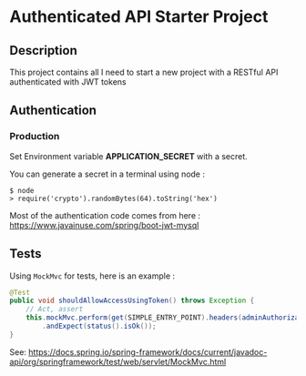 # Authenticated API Starter Project

## Description

This project contains all I need to start a new project with a RESTful API authenticated with JWT tokens

## 

## Authentication

### Production

Set Environment variable **APPLICATION_SECRET** with a secret.

You can generate a secret in a terminal using node :

```
$ node
> require('crypto').randomBytes(64).toString('hex')
```

Most of the authentication code comes from here : https://www.javainuse.com/spring/boot-jwt-mysql

## Tests

Using `MockMvc` for tests, here is an example :

```java
@Test
public void shouldAllowAccessUsingToken() throws Exception {
    // Act, assert
    this.mockMvc.perform(get(SIMPLE_ENTRY_POINT).headers(adminAuthorizationHeader(mockMvc)))
        .andExpect(status().isOk());
}
```

See: https://docs.spring.io/spring-framework/docs/current/javadoc-api/org/springframework/test/web/servlet/MockMvc.html